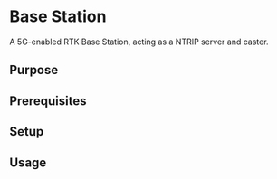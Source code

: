 # Base Station

A 5G-enabled RTK Base Station, acting as a NTRIP server and caster.

## Purpose

## Prerequisites

## Setup

## Usage
